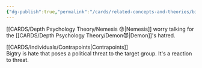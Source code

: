 ```yaml
---
{"dg-publish":true,"permalink":"/cards/related-concepts-and-theories/bigotry/","noteIcon":"","created":"2023-01-18T14:15:17.601+01:00","updated":"2023-04-18T12:43:54.657+02:00"}
---
```



[[CARDS/Depth Psychology Theory/Nemesis 😟\|Nemesis]] worry talking for the [[CARDS/Depth Psychology Theory/Demon😈\|Demon]]'s hatred. 

[[CARDS/Individuals/Contrapoints\|Contrapoints]]  
Bigtry is hate that poses a political threat to the target group. It's a reaction to threat. 